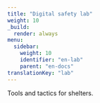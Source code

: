 ```yaml
---
title: "Digital safety lab"
weight: 10
_build:
  render: always
menu:
  sidebar:
    weight: 10
    identifier: "en-lab"
    parent: "en-docs"
translationKey: "lab"
---
```

Tools and tactics for shelters.